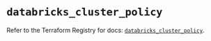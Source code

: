 # `databricks_cluster_policy`

Refer to the Terraform Registry for docs: [`databricks_cluster_policy`](https://registry.terraform.io/providers/databricks/databricks/1.48.3/docs/resources/cluster_policy).
